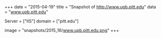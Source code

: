
+++
date = "2015-04-19"
title = "Snapshot of http://www.upb.pitt.edu"
data = "www.upb.pitt.edu"

Server = ["IIS"]
domain = ["pitt.edu"]

  image = "snapshots/2015_16/www.upb.pitt.edu.png"
+++
#
